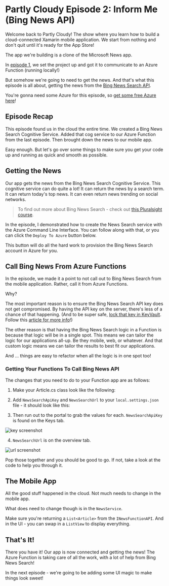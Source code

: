 # Partly Cloudy Episode 2: Inform Me (Bing News API)

Welcome back to Partly Cloudy! The show where you learn how to build a cloud-connected Xamarin mobile application. We start from nothing and don't quit until it's ready for the App Store!

The app we're building is a clone of the Microsoft News app.

In [episode 1](https://devblogs.microsoft.com/xamarin/partly-cloudy?WT.mc_id=partlycloudy-blog-masoucou), we set the project up and got it to communicate to an Azure Function (running locally!)

But somehow we're going to need to get the news. And that's what this episode is all about, getting the news from the [Bing News Search API](https://docs.microsoft.com/azure/cognitive-services/Bing-News-Search/?WT.mc_id=partlycloudy-blog-masoucou).

You're gonna need some Azure for this episode, so [get some free Azure here](https://azure.microsoft.com/free?WT.mc_id=partlycloudy-blog-masoucou)!

## Episode Recap

This episode found us in the cloud the entire time. We created a Bing News Search Cognitive Service. Added that cog service to our Azure Function from the last episode. Then brought down the news to our mobile app.

Easy enough. But let's go over some things to make sure you get your code up and running as quick and smooth as possible. 

## Getting the News

Our app gets the news from the Bing News Search Cognitive Service. This cognitive service can do quite a lot! It can return the news by a search term. It can return today's top news. It can even return news trending on social networks.

> To find out more about Bing News Search - check out [this Pluralsight course](https://app.pluralsight.com/library/courses/microsoft-cognitive-services-bing-news-search).

In the episode, I demonstrated how to create the News Search service with the Azure Command Line Interface. You can follow along with that, or you can click the `Deploy To Azure` button below.

This button will do all the hard work to provision the Bing News Search account in Azure for you.

## Call Bing News From Azure Functions

In the episode, we made it a point to not call out to Bing News Search from the mobile application. Rather, call it from Azure Functions.

Why?

The most important reason is to ensure the Bing News Search API key does not get compromised. By having the API key on the server, there's less of a chance of that happening. (And to be super safe, [lock that key in KeyVault](https://docs.microsoft.com/azure/key-vault/?WT.mc_id=partlycloudy-blog-masoucou). Follow this [article for more info](https://codemilltech.com/mobile-apps-azure-keyvault-dont-do-it/)!)

The other reason is that having the Bing News Search logic in a Function is because that logic will be in a single spot. This means we can tailor the logic for our applications all-up. Be they mobile, web, or whatever. And that custom logic means we can tailor the results to best fit our applications.

And ... things are easy to refactor when all the logic is in one spot too!

### Getting Your Functions To Call Bing News API

The changes that you need to do to your Function app are as follows:

1.  Make your Article.cs class look like the following:

<script src="https://gist.github.com/codemillmatt/d24c67005f26a9a4f8757deca0c04386.js"></script>

2.  Add `NewsSearchApiKey` and `NewsSearchUrl` to your `local.settings.json` file - it should look like this:

<script src="https://gist.github.com/codemillmatt/828ace7089a93fccd0ac4012e006d9a4.js"></script>


3.  Then run out to the portal to grab the values for each. `NewsSearchApiKey` is found on the Keys tab.

![key screenshot](https://res.cloudinary.com/code-mill-technologies-inc/image/upload/bo_0px_solid_rgb:ffffff,c_scale,e_shadow:40,h_600/v1571796277/Screen_Shot_2019-10-22_at_6.43.28_PM_xdylrl.png)

4.  `NewsSearchUrl` is on the overview tab.

![url screenshot](https://res.cloudinary.com/code-mill-technologies-inc/image/upload/c_scale,e_shadow:40,h_600/v1571796246/Screen_Shot_2019-10-22_at_6.43.10_PM_rsrfgr.png)

Pop those together and you should be good to go. If not, take a look at the code to help you through it.

## The Mobile App

All the good stuff happened in the cloud. Not much needs to change in the mobile app.

What does need to change though is in the `NewsService`.

Make sure you're returning a `List<Article>` from the `INewsFunctionAPI`. And in the UI - you can swap in a `ListView` to display everything.

## That's It!

There you have it! Our app is now connected and getting the news! The Azure Function is taking care of all the work, with a lot of help from Bing News Search!

In the next episode - we're going to be adding some UI magic to make things look sweet!
